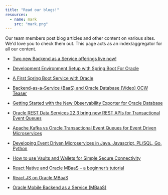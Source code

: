 ```yaml
---
title: "Read our blogs!"
resources:
  - name: mark
    src: "mark.png"
---
```


Our team members post blog articles and other content on various sites.
We'd love you to check them out.
This page acts as an index/aggregator for all our content.

* [Two new Backend as a Service offerings live now!](https://redstack.wordpress.com/2022/12/21/two-new-backend-as-a-service-offerings-live-now/) 

* [Development Environment Setup with Spring Boot For Oracle](https://redstack.wordpress.com/2022/12/08/development-environment-setup-for-spring-boot-with-oracle/)

* [A First Spring Boot Service with Oracle](https://redstack.wordpress.com/2023/02/03/a-first-spring-boot-microservice-with-oracle/)

* [Backend-as-a-Service (BaaS) and Oracle Database (Video) OCW Teaser](https://www.youtube.com/watch?v=9PIHjIjcBAY)

* [Getting Started with the New Observability Exporter for Oracle Database](https://redstack.wordpress.com/2022/09/27/getting-started-with-the-new-observability-exporter-for-oracle-database/)

* [Oracle REST Data Services 22.3 bring new REST APIs for Transactional Event Queues](https://redstack.wordpress.com/2022/10/31/oracle-rest-data-services-22-3-brings-new-rest-apis-for-transactional-event-queueing/)

* [Apache Kafka vs Oracle Transactional Event Queues for Event Driven Microservices](https://dzone.com/articles/apache-kafka-versus-oracle-transactional-event-que)

* [Developing Event Driven Microservices in Java, Javascript, PL/SQL, Go, Python](https://dzone.com/articles/developing-event-driven-microservices-in-java-java)

* [How to use Vaults and Wallets for Simple Secure Connectivity](https://dzone.com/articles/how-to-use-vaults-and-wallets-for-simple-secure-connectivity)

* [React Native and Oracle MBaaS – a beginner’s tutorial](https://www.linkedin.com/pulse/react-native-oracle-mbaas-beginner-tutorial-corrado-de-bari/)

* [React.JS on Oracle MBaaS](https://www.linkedin.com/pulse/reactjs-oracle-mbaas-corrado-de-bari/)

* [Oracle Mobile Backend as a Service (MBaaS)](https://medium.com/@DatabaseDoug/oracle-mobile-backend-as-a-service-mbaas-501be7ab201d)
